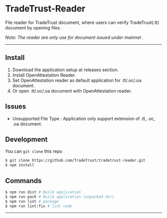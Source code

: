 # TradeTrust-Reader

File reader for TradeTrust document, where users can verify TradeTrust(.tt) document by opening files.

_Note: The reader are only use for document issued under mainnet ._

---

## Install

1. Download the application setup at releases section.
2. Install OpenAttestation Reader.
3. Set OpenAttestation reader as default application for .tt/.oc/.oa document.
4. Or open .tt/.oc/.oa document with OpenAttestation reader.

## Issues
- Unsupported File Type : Application only support extension of .tt, .oc, .oa document.

## Development
You can `git clone` this repo
```sh
$ git clone https://github.com/TradeTrust/tradetrust-reader.git
$ npm install
```

## Commands
```sh
$ npm run dist # Build application
$ npm run pack # Build application (unpacked dir)
$ npm run lint # package
$ npm run lint:fix # lint code
```
---
